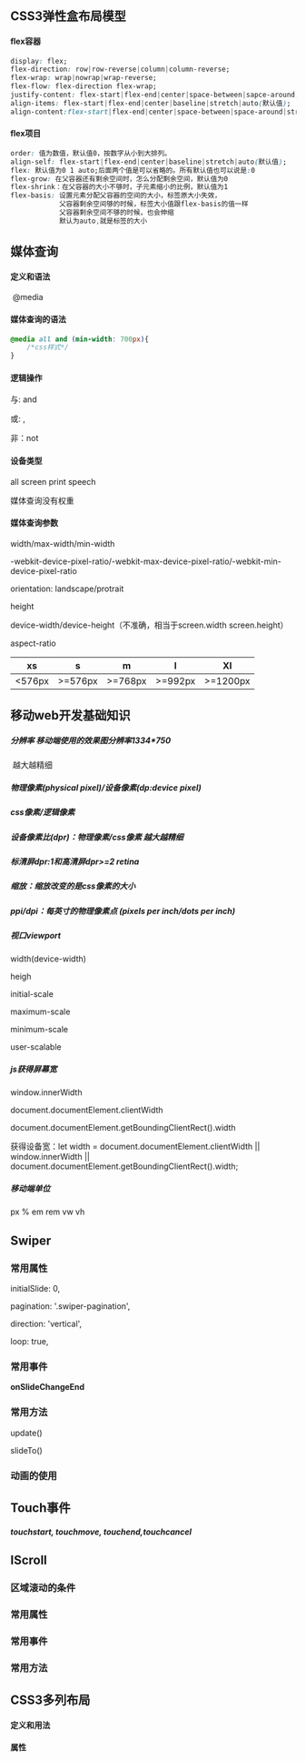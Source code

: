 ## CSS3弹性盒布局模型

#### flex容器

```css
display: flex;
flex-direction: row|row-reverse|column|column-reverse;
flex-wrap: wrap|nowrap|wrap-reverse;
flex-flow: flex-direction flex-wrap;
justify-content: flex-start|flex-end|center|space-between|sapce-around;
align-items: flex-start|flex-end|center|baseline|stretch|auto(默认值);
align-content:flex-start|flex-end|center|space-between|space-around|stretch(默认值);
```

#### flex项目

```css
order: 值为数值，默认值0，按数字从小到大排列。
align-self: flex-start|flex-end|center|baseline|stretch|auto(默认值);
flex: 默认值为0 1 auto;后面两个值是可以省略的。所有默认值也可以说是:0
flex-grow: 在父容器还有剩余空间时，怎么分配剩余空间，默认值为0
flex-shrink：在父容器的大小不够时，子元素缩小的比例，默认值为1
flex-basis: 设置元素分配父容器的空间的大小，标签原大小失效， 
            父容器剩余空间够的时候，标签大小值跟flex-basis的值一样
            父容器剩余空间不够的时候，也会伸缩
            默认为auto,就是标签的大小
```



## 媒体查询

#### 定义和语法 

​	@media

#### 媒体查询的语法 

```css
@media all and (min-width: 700px){
	/*css样式*/
}
```

#### 逻辑操作

与:	and

或:	,

非：not

#### 设备类型

all screen print speech

媒体查询没有权重

#### 媒体查询参数

width/max-width/min-width

-webkit-device-pixel-ratio/-webkit-max-device-pixel-ratio/-webkit-min-device-pixel-ratio

orientation: landscape/protrait

height

device-width/device-height（不准确，相当于screen.width screen.height）

aspect-ratio

|   xs   |    s    |    m    |    l    |    Xl    |
| :----: | :-----: | :-----: | :-----: | :------: |
| <576px | >=576px | >=768px | >=992px | >=1200px |



## 移动web开发基础知识

##### 分辨率    移动端使用的效果图分辨率1334*750

​	越大越精细

##### 物理像素(physical pixel)/设备像素(dp:device pixel)

#####  css像素/逻辑像素

##### 设备像素比(dpr)：物理像素/css像素    越大越精细

#####  标清屏dpr:1和高清屏dpr>=2   retina

##### 缩放：缩放改变的是css像素的大小

##### ppi/dpi：每英寸的物理像素点 (pixels per inch/dots per inch)



##### 视口viewport

width(device-width)

heigh

initial-scale

maximum-scale

minimum-scale

user-scalable



##### js获得屏幕宽

window.innerWidth

document.documentElement.clientWidth	

document.documentElement.getBoundingClientRect().width

获得设备宽：let width = document.documentElement.clientWidth || window.innerWidth || document.documentElement.getBoundingClientRect().width;



##### 移动端单位

px    %     em   rem    vw     vh



## Swiper

### 常用属性

initialSlide: 0,

 pagination: '.swiper-pagination',

 direction: 'vertical',

 loop: true,

### 常用事件

**onSlideChangeEnd**

### 常用方法

update()

slideTo()

### 动画的使用





## Touch事件

##### touchstart, touchmove, touchend,touchcancel





## IScroll

### 区域滚动的条件

### 常用属性

### 常用事件

### 常用方法





## CSS3多列布局

#### 定义和用法

#### 属性















 